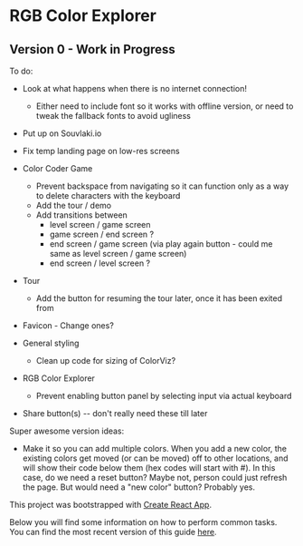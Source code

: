 # RGB Color Explorer

## Version 0 - Work in Progress

To do:

* Look at what happens when there is no internet connection!
  * Either need to include font so it works with offline version, or need to tweak the fallback fonts to avoid ugliness
* Put up on Souvlaki.io

* Fix temp landing page on low-res screens

* Color Coder Game
  * Prevent backspace from navigating so it can function only as a way to delete characters with the keyboard
  * Add the tour / demo
  * Add transitions between
    * level screen / game screen
    * game screen / end screen ?
    * end screen / game screen (via play again button - could me same as level screen / game screen)
    * end screen / level screen ?

* Tour
  * Add the button for resuming the tour later, once it has been exited from

* Favicon - Change ones?

* General styling
  * Clean up code for sizing of ColorViz?

* RGB Color Explorer
  * Prevent enabling button panel by selecting input via actual keyboard

* Share button(s) -- don't really need these till later


Super awesome version ideas:
* Make it so you can add multiple colors. When you add a new color, the existing colors get moved (or can be moved) off to other locations, and will show their code below them (hex codes will start with #). In this case, do we need a reset button? Maybe not, person could just refresh the page. But would need a "new color" button? Probably yes.

This project was bootstrapped with [Create React App](https://github.com/facebookincubator/create-react-app).

Below you will find some information on how to perform common tasks.<br>
You can find the most recent version of this guide [here](https://github.com/facebookincubator/create-react-app/blob/master/packages/react-scripts/template/README.md).
